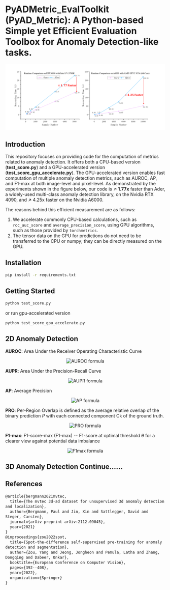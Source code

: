 # PyADMetric_EvalToolkit (PyAD_Metric): A Python-based Simple yet Efficient Evaluation Toolbox for Anomaly Detection-like tasks.

![](images/Time_Comparison.png)
##  Introduction
This repository focuses on providing code for the computation of metrics related to anomaly detection. It offers both a CPU-based version (**test_score.py**) and a GPU-accelerated version (**test_score_gpu_accelerate.py**). 
The GPU-accelerated version enables fast computation of multiple anomaly detection metrics, such as AUROC, AP, and F1-max at both image-level and pixel-level.
As demonstrated by the experiments shown in the figure below, our code is ↗️ **1.77x** faster than Ader,
a widely-used multi-class anomaly detection library, on the Nvidia RTX 4090, and 
↗️ 4.25x faster on the Nvidia A6000. 

The reasons behind this efficient measurement are as follows:

1. We accelerate commonly CPU-based calculations, such as `roc_auc_score` and `average_precision_score`, using GPU algorithms, such as those provided by `torchmetrics`.
2. The tensor data on the GPU for predictions do not need to be transferred to the CPU or numpy; they can be directly measured on the GPU.

## Installation
```bash
pip install -r requirements.txt
```
## Getting Started

```bash
python test_score.py
```
or run gpu-accelerated version

```bash
python test_score_gpu_accelerate.py
```
## 2D Anomaly Detection

**AUROC**: Area Under the Receiver Operating Characteristic Curve

<p align="center">
 <img src="https://latex.codecogs.com/svg.image?\text{AUROC}=\int_{0}^{1}\text{TPR(FPR)},\d(\text{FPR})" alt="AUROC formula" />
</p>

**AUPR**: Area Under the Precision-Recall Curve

<p align="center">
 <img src="https://latex.codecogs.com/svg.image?\text{AUPR}=\int_{0}^{1}P(R),\d(\text{R})" alt="AUPR formula" />
</p>

**AP**: Average Precision

<p align="center">
 <img src="https://latex.codecogs.com/svg.image?\text{AP}=\sum_{n}(R_n-R_{n-1})P_n" alt="AP formula" />
</p>

**PRO**: Per-Region Overlap is defined as the average relative overlap of the binary prediction *P* with each connected component Ck​ of the ground truth.

<p align="center">
 <img src="https://latex.codecogs.com/svg.image?\text{PRO}=\frac{1}{K}\sum_{k=1}^{K}\frac{|P\cap&space;C_k|}{|C_k|}" alt="PRO formula" />
</p>

**F1-max**: F1-score-max (F1-max) -- F1-score at optimal threshold *θ* for a clearer view against potential data imbalance

<p align="center">
 <img src="https://latex.codecogs.com/svg.image?\text{F1}_{\text{max}}(\theta)=\max_{\theta}\left(\frac{2&space;\times&space;\text{Precision}(\theta)&space;\times&space;\text{Recall}(\theta)}{\text{Precision}(\theta)+\text{Recall}(\theta)}\right)" alt="F1max formula" />
</p>

## 3D Anomaly Detection Continue......

## References

```text
@article{bergmann2021mvtec,
  title={The mvtec 3d-ad dataset for unsupervised 3d anomaly detection and localization},
  author={Bergmann, Paul and Jin, Xin and Sattlegger, David and Steger, Carsten},
  journal={arXiv preprint arXiv:2112.09045},
  year={2021}
}
@inproceedings{zou2022spot,
  title={Spot-the-difference self-supervised pre-training for anomaly detection and segmentation},
  author={Zou, Yang and Jeong, Jongheon and Pemula, Latha and Zhang, Dongqing and Dabeer, Onkar},
  booktitle={European Conference on Computer Vision},
  pages={392--408},
  year={2022},
  organization={Springer}
}
```